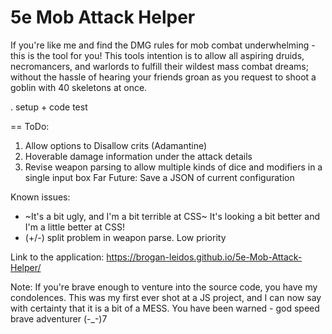 # 5e Mob Attack Helper
If you're like me and find the DMG rules for mob combat underwhelming - this is the tool for you!
This tools intention is to allow all aspiring druids, necromancers, and warlords to fulfill their wildest mass combat dreams; without the hassle of hearing your friends groan as you request to shoot a goblin with 40 skeletons at once.

. setup
+
  code test

== ToDo:
  1. Allow options to Disallow crits (Adamantine)
  2. Hoverable damage information under the attack details
  3. Revise weapon parsing to allow multiple kinds of dice and modifiers in a single input box
  Far Future: Save a JSON of current configuration

Known issues:
  - ~It's a bit ugly, and I'm a bit terrible at CSS~ It's looking a bit better and I'm a little better at CSS!
  - (+/-) split problem in weapon parse. Low priority



Link to the application:
https://brogan-leidos.github.io/5e-Mob-Attack-Helper/


Note: If you're brave enough to venture into the source code, you have my condolences. This was my first ever shot at a JS project, and I can now say with certainty that it is a bit of a MESS. You have been warned - god speed brave adventurer (-_-)7
